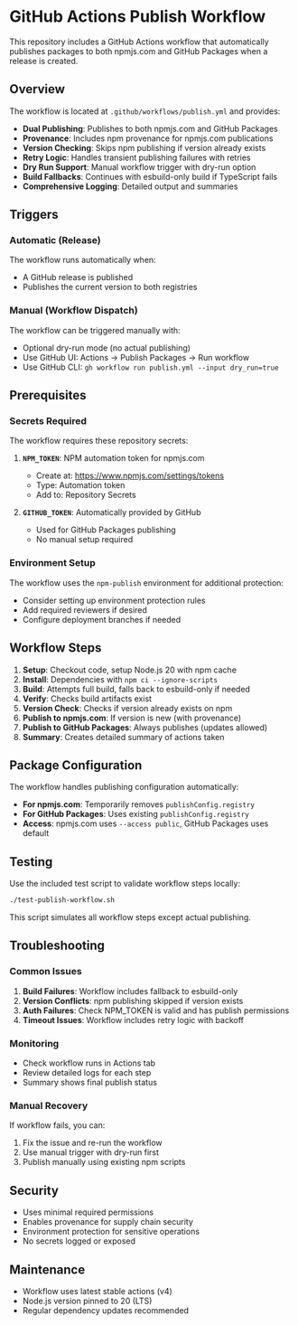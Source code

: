 # GitHub Actions Publish Workflow

This repository includes a GitHub Actions workflow that automatically publishes packages to both npmjs.com and GitHub Packages when a release is created.

## Overview

The workflow is located at `.github/workflows/publish.yml` and provides:

- **Dual Publishing**: Publishes to both npmjs.com and GitHub Packages
- **Provenance**: Includes npm provenance for npmjs.com publications
- **Version Checking**: Skips npm publishing if version already exists
- **Retry Logic**: Handles transient publishing failures with retries
- **Dry Run Support**: Manual workflow trigger with dry-run option
- **Build Fallbacks**: Continues with esbuild-only build if TypeScript fails
- **Comprehensive Logging**: Detailed output and summaries

## Triggers

### Automatic (Release)
The workflow runs automatically when:
- A GitHub release is published
- Publishes the current version to both registries

### Manual (Workflow Dispatch)
The workflow can be triggered manually with:
- Optional dry-run mode (no actual publishing)
- Use GitHub UI: Actions → Publish Packages → Run workflow
- Use GitHub CLI: `gh workflow run publish.yml --input dry_run=true`

## Prerequisites

### Secrets Required
The workflow requires these repository secrets:

1. **`NPM_TOKEN`**: NPM automation token for npmjs.com
   - Create at: https://www.npmjs.com/settings/tokens
   - Type: Automation token
   - Add to: Repository Secrets

2. **`GITHUB_TOKEN`**: Automatically provided by GitHub
   - Used for GitHub Packages publishing
   - No manual setup required

### Environment Setup
The workflow uses the `npm-publish` environment for additional protection:
- Consider setting up environment protection rules
- Add required reviewers if desired
- Configure deployment branches if needed

## Workflow Steps

1. **Setup**: Checkout code, setup Node.js 20 with npm cache
2. **Install**: Dependencies with `npm ci --ignore-scripts`
3. **Build**: Attempts full build, falls back to esbuild-only if needed
4. **Verify**: Checks build artifacts exist
5. **Version Check**: Checks if version already exists on npm
6. **Publish to npmjs.com**: If version is new (with provenance)
7. **Publish to GitHub Packages**: Always publishes (updates allowed)
8. **Summary**: Creates detailed summary of actions taken

## Package Configuration

The workflow handles publishing configuration automatically:

- **For npmjs.com**: Temporarily removes `publishConfig.registry`
- **For GitHub Packages**: Uses existing `publishConfig.registry`
- **Access**: npmjs.com uses `--access public`, GitHub Packages uses default

## Testing

Use the included test script to validate workflow steps locally:

```bash
./test-publish-workflow.sh
```

This script simulates all workflow steps except actual publishing.

## Troubleshooting

### Common Issues

1. **Build Failures**: Workflow includes fallback to esbuild-only
2. **Version Conflicts**: npm publishing skipped if version exists
3. **Auth Failures**: Check NPM_TOKEN is valid and has publish permissions
4. **Timeout Issues**: Workflow includes retry logic with backoff

### Monitoring

- Check workflow runs in Actions tab
- Review detailed logs for each step
- Summary shows final publish status

### Manual Recovery

If workflow fails, you can:
1. Fix the issue and re-run the workflow
2. Use manual trigger with dry-run first
3. Publish manually using existing npm scripts

## Security

- Uses minimal required permissions
- Enables provenance for supply chain security
- Environment protection for sensitive operations
- No secrets logged or exposed

## Maintenance

- Workflow uses latest stable actions (v4)
- Node.js version pinned to 20 (LTS)
- Regular dependency updates recommended